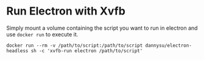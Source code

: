 # Run Electron with Xvfb

Simply mount a volume containing the script you want to run in electron and use `docker run` to execute it.

```
docker run --rm -v /path/to/script:/path/to/script dannysu/electron-headless sh -c 'xvfb-run electron /path/to/script'
```
